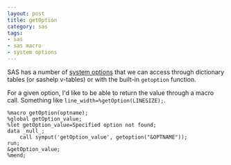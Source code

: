 ```yaml
---
layout: post
title: getOption
category: sas
tags:
- sas
- sas macro
- system options
---
```


SAS has a number of [system options](http://support.sas.com/documentation/cdl/en/lrdict/64316/HTML/default/viewer.htm#a000103941.htm) that we can access through dictionary tables (or sashelp v-tables) or with the built-in `getoption` function.

<!--more-->

For a given option, I'd like to be able to return the value through a macro call. Something like `line_width=%getOption(LINESIZE);`.

```
%macro getOption(optname);
%global getOption_value;
%let getOption_value=Specified option not found;
data _null_;
	call symput('getOption_value', getoption("&OPTNAME"));
run;
&getOption_value;
%mend;
```
